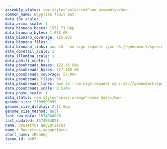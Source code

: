 ```yaml
---
assembly_status: <em style="color:red">no assembly</em>
common_name: Egyptian fruit bat
data_10x_scale: 1
data_arima_scale: 1
data_bionano_bases: 1531.71 Gbp
data_bionano_bytes: 1.033 GB
data_bionano_coverage: 725.93x
data_bionano_files: 1
data_bionano_links: aws s3 --no-sign-request sync s3://genomeark/species/Rousettus_aegyptiacus/mRouAeg1/genomic_data/bionano/ .<br>
data_dovetail_scale: 1
data_illumina_scale: 1
data_pbhifi_scale: 1
data_pbsubreads_bases: 122.36 Gbp
data_pbsubreads_bytes: 217.105 GB
data_pbsubreads_coverage: 57.99x
data_pbsubreads_files: 66
data_pbsubreads_links: aws s3 --no-sign-request sync s3://genomeark/species/Rousettus_aegyptiacus/mRouAeg1/genomic_data/pacbio/ . --exclude "*ccs.bam*"<br>
data_pbsubreads_scale: 0.5249
data_phase_scale: 1
data_status: <em style="color:orange">some data</em>
genome_size: 2109999999
genome_size_display: 2.11 Gbp
genome_size_method: null
last_raw_data: 1574864828
last_updated: 1574864828
name: Rousettus aegyptiacus
name_: Rousettus_aegyptiacus
short_name: mRouAeg
taxon_id: 9407
---
```


